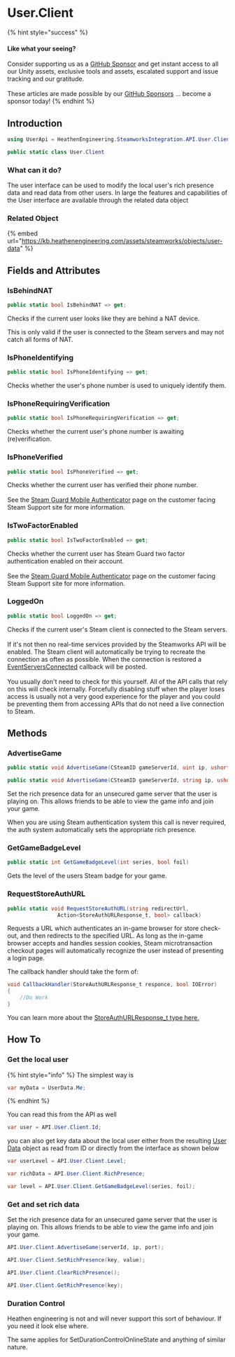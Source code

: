 # User.Client

{% hint style="success" %}
#### Like what your seeing?

Consider supporting us as a [GitHub Sponsor](../../../company/become-a-sponsor.md) and get instant access to all our Unity assets, exclusive tools and assets, escalated support and issue tracking and our gratitude.\
\
These articles are made possible by our [GitHub Sponsors](https://github.com/sponsors/heathen-engineering) ... become a sponsor today!
{% endhint %}

## Introduction

```csharp
using UserApi = HeathenEngineering.SteamworksIntegration.API.User.Client;
```

```csharp
public static class User.Client
```

### What can it do?

The user interface can be used to modify the local user's rich presence data and read data from other users. In large the features and capabilities of the User interface are available through the related data object

### Related Object

{% embed url="https://kb.heathenengineering.com/assets/steamworks/objects/user-data" %}

## Fields and Attributes

### IsBehindNAT

```csharp
public static bool IsBehindNAT => get;
```

Checks if the current user looks like they are behind a NAT device.

This is only valid if the user is connected to the Steam servers and may not catch all forms of NAT.

### IsPhoneIdentifying

```csharp
public static bool IsPhoneIdentifying => get;
```

Checks whether the user's phone number is used to uniquely identify them.

### IsPhoneRequiringVerification

```csharp
public static bool IsPhoneRequiringVerification => get;
```

Checks whether the current user's phone number is awaiting (re)verification.

### IsPhoneVerified

```csharp
public static bool IsPhoneVerified => get;
```

Checks whether the current user has verified their phone number.\
\
See the [Steam Guard Mobile Authenticator](https://support.steampowered.com/kb\_article.php?ref=8625-wrah-9030) page on the customer facing Steam Support site for more information.

### IsTwoFactorEnabled

```csharp
public static bool IsTwoFactorEnabled => get;
```

Checks whether the current user has Steam Guard two factor authentication enabled on their account.\
\
See the [Steam Guard Mobile Authenticator](https://support.steampowered.com/kb\_article.php?ref=8625-wrah-9030) page on the customer facing Steam Support site for more information.

### LoggedOn

```csharp
public static bool LoggedOn => get;
```

Checks if the current user's Steam client is connected to the Steam servers.\
\
If it's not then no real-time services provided by the Steamworks API will be enabled. The Steam client will automatically be trying to recreate the connection as often as possible. When the connection is restored a [EventServersConnected](app.md#eventserversconnected) callback will be posted.\
\
You usually don't need to check for this yourself. All of the API calls that rely on this will check internally. Forcefully disabling stuff when the player loses access is usually not a very good experience for the player and you could be preventing them from accessing APIs that do not need a live connection to Steam.

## Methods

### AdvertiseGame

```csharp
public static void AdvertiseGame(CSteamID gameServerId, uint ip, ushort port)
```

```csharp
public static void AdvertiseGame(CSteamID gameServerId, string ip, ushort port)
```

Set the rich presence data for an unsecured game server that the user is playing on. This allows friends to be able to view the game info and join your game.

When you are using Steam authentication system this call is never required, the auth system automatically sets the appropriate rich presence.

### GetGameBadgeLevel

```csharp
public static int GetGameBadgeLevel(int series, bool foil)
```

Gets the level of the users Steam badge for your game.

### RequestStoreAuthURL

```csharp
public static void RequestStoreAuthURL(string redirectUrl, 
                Action<StoreAuthURLResponse_t, bool> callback)
```

Requests a URL which authenticates an in-game browser for store check-out, and then redirects to the specified URL. As long as the in-game browser accepts and handles session cookies, Steam microtransaction checkout pages will automatically recognize the user instead of presenting a login page.

The callback handler should take the form of:

```csharp
void CallbackHandler(StoreAuthURLResponse_t responce, bool IOError)
{
    //Do Work
}
```

You can learn more about the [StoreAuthURLResponse\_t type here.](https://partner.steamgames.com/doc/api/ISteamUser#StoreAuthURLResponse\_t)

## How To

### Get the local user

{% hint style="info" %}
The simplest way is&#x20;

```csharp
var myData = UserData.Me;
```
{% endhint %}

You can read this from the API as well

```csharp
var user = API.User.Client.Id;
```

you can also get key data about the local user either from the resulting [User Data](../data-layer/user-data.md) object as read from ID or directly from the interface as shown below

```csharp
var userLevel = API.User.Client.Level;
```

```csharp
var richData = API.User.Client.RichPresence;
```

```csharp
var level = API.User.Client.GetGameBadgeLevel(series, foil);
```

### Get and set rich data

Set the rich presence data for an unsecured game server that the user is playing on. This allows friends to be able to view the game info and join your game.

```csharp
API.User.Client.AdvertiseGame(serverId, ip, port);
```

```csharp
API.User.Client.SetRichPresence(key, value);
```

```csharp
API.User.Client.ClearRichPresence();
```

```csharp
API.User.Client.GetRichPresence(key);
```

### Duration Control

Heathen engineering is not and will never support this sort of behaviour. If you need it look else where.

The  same applies for SetDurationControlOnlineState and anything of similar nature.

